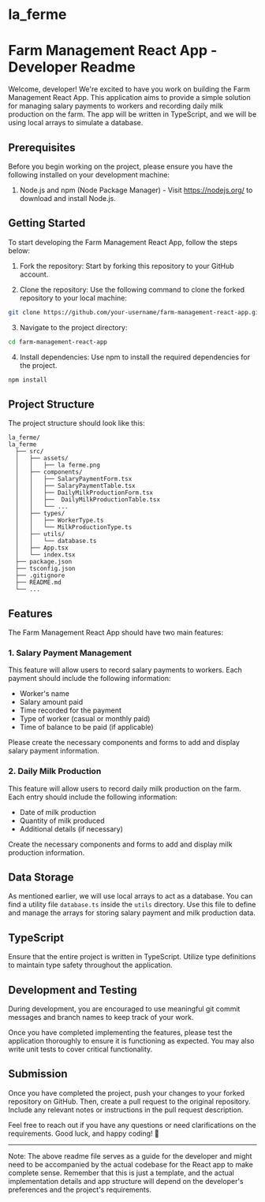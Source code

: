 # la_ferme

# Farm Management React App - Developer Readme

Welcome, developer! We're excited to have you work on building the Farm Management React App. This application aims to provide a simple solution for managing salary payments to workers and recording daily milk production on the farm. The app will be written in TypeScript, and we will be using local arrays to simulate a database.

## Prerequisites

Before you begin working on the project, please ensure you have the following installed on your development machine:

1. Node.js and npm (Node Package Manager) - Visit https://nodejs.org/ to download and install Node.js.

## Getting Started

To start developing the Farm Management React App, follow the steps below:

1. Fork the repository: Start by forking this repository to your GitHub account.

2. Clone the repository: Use the following command to clone the forked repository to your local machine:

```bash
git clone https://github.com/your-username/farm-management-react-app.git
```

3. Navigate to the project directory:

```bash
cd farm-management-react-app
```

4. Install dependencies: Use npm to install the required dependencies for the project.

```bash
npm install
```

## Project Structure

The project structure should look like this:

```
la_ferme/
la_ferme
  ├── src/
  │   ├── assets/
  │   │   ├── la ferme.png
  │   ├── components/
  │   │   ├── SalaryPaymentForm.tsx
  │   │   ├── SalaryPaymentTable.tsx
  │   │   ├── DailyMilkProductionForm.tsx
  │   │   ├──  DailyMilkProductionTable.tsx
  │   │   └── ...
  │   ├── types/
  │   │   ├── WorkerType.ts
  │   │   └── MilkProductionType.ts
  │   ├── utils/
  │   │   └── database.ts
  │   ├── App.tsx
  │   └── index.tsx
  ├── package.json
  ├── tsconfig.json
  ├── .gitignore
  ├── README.md
  └── ...
```

## Features

The Farm Management React App should have two main features:

### 1. Salary Payment Management

This feature will allow users to record salary payments to workers. Each payment should include the following information:

- Worker's name
- Salary amount paid
- Time recorded for the payment
- Type of worker (casual or monthly paid)
- Time of balance to be paid (if applicable)

Please create the necessary components and forms to add and display salary payment information.

### 2. Daily Milk Production

This feature will allow users to record daily milk production on the farm. Each entry should include the following information:

- Date of milk production
- Quantity of milk produced
- Additional details (if necessary)

Create the necessary components and forms to add and display milk production information.

## Data Storage

As mentioned earlier, we will use local arrays to act as a database. You can find a utility file `database.ts` inside the `utils` directory. Use this file to define and manage the arrays for storing salary payment and milk production data.

## TypeScript

Ensure that the entire project is written in TypeScript. Utilize type definitions to maintain type safety throughout the application.

## Development and Testing

During development, you are encouraged to use meaningful git commit messages and branch names to keep track of your work.

Once you have completed implementing the features, please test the application thoroughly to ensure it is functioning as expected. You may also write unit tests to cover critical functionality.

## Submission

Once you have completed the project, push your changes to your forked repository on GitHub. Then, create a pull request to the original repository. Include any relevant notes or instructions in the pull request description.

Feel free to reach out if you have any questions or need clarifications on the requirements. Good luck, and happy coding! 🚀

---

Note: The above readme file serves as a guide for the developer and might need to be accompanied by the actual codebase for the React app to make complete sense. Remember that this is just a template, and the actual implementation details and app structure will depend on the developer's preferences and the project's requirements.
